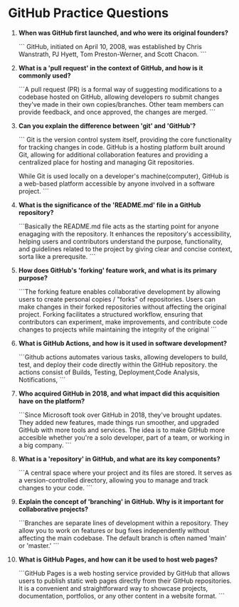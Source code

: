# GitHub Practice Questions

1. **When was GitHub first launched, and who were its original founders?**

   \`\`\` 
   GitHub, initiated on April 10, 2008, was established by Chris Wanstrath, PJ Hyett, Tom Preston-Werner, and Scott Chacon. 
   \`\`\`

2. **What is a 'pull request' in the context of GitHub, and how is it commonly used?**

   \`\`\`A pull request (PR) is a formal way of suggesting modifications to a codebase hosted on GitHub, allowing developers ro submit changes they've made in their own copies/branches.
   Other team members can provide feedback, and once approved, the changes are merged.
   \`\`\`

3. **Can you explain the difference between 'git' and 'GitHub'?**

   \`\`\` Git is the version control system itself, providing the core functionality for tracking changes in code. GitHub is a hosting platform built around Git, allowing for additional collaboration features and providing a centralized place for hosting and managing Git repositories.
   
    While Git is used locally on a developer's machine(computer), GitHub is a web-based platform accessible by anyone involved in a software project.
\`\`\`

4. **What is the significance of the 'README.md' file in a GitHub repository?**

   \`\`\`Basically the README.md file acts as the starting point for anyone enagaging with the repository. It enhances the repository's accessibility, helping users and contributors understand the purpose, functionality, and guidelines related to the project by giving clear and concise context, sorta like a prerequsite.
   \`\`\`

5. **How does GitHub's 'forking' feature work, and what is its primary purpose?**

   \`\`\`The forking feature enables collaborative development by allowing users to create personal copies / "forks" of repositories.
    Users can make changes in their forked repositories without affecting the original project.
    Forking facilitates a structured workflow, ensuring that contributors can experiment, make improvements, and contribute code changes to projects while maintaining the integrity of the original
   \`\`\`

6. **What is GitHub Actions, and how is it used in software development?**

   \`\`\`Github actions automates various tasks, allowing developers to build, test, and deploy their code directly within the GitHub repository. 
   the actions consist of 
   Builds, Testing, Deployment,Code Analysis, Notifications,
   \`\`\`

7. **Who acquired GitHub in 2018, and what impact did this acquisition have on the platform?**

   \`\`\`Since Microsoft took over GitHub in 2018, they've brought updates. They added new features, made things run smoother, and upgraded GitHub with more tools and services. The idea is to make GitHub more accesible whether you're a solo developer, part of a team, or working in a big company. 
   \`\`\`

8. **What is a 'repository' in GitHub, and what are its key components?**

   \`\`\`A central space where your project and its files are stored. It serves as a version-controlled directory, allowing you to manage and track changes to your code.
   \`\`\`

9. **Explain the concept of 'branching' in GitHub. Why is it important for collaborative projects?**

   \`\`\`Branches are separate lines of development within a repository. They allow you to work on features or bug fixes independently without affecting the main codebase. The default branch is often named 'main' or 'master.'
   \`\`\`

10. **What is GitHub Pages, and how can it be used to host web pages?**

    \`\`\`GitHub Pages is a web hosting service provided by GitHub that allows users to publish static web pages directly from their GitHub repositories. It is a convenient and straightforward way to showcase projects, documentation, portfolios, or any other content in a website format.
    \`\`\`

